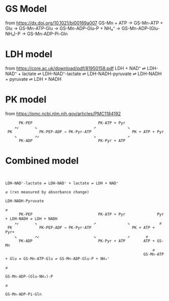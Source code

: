 # GS Model 
from https://dx.doi.org/10.1021/bi00169a007
GS-Mn + ATP → GS-Mn-ATP + Glu → GS-Mn-ATP-Glu → GS-Mn-ADP-Glu-P + NH₄⁺ → GS-Mn-ADP-(Glu-NH₃)-P → GS-Mn-ADP-Pi-Gln

# LDH model 
from https://core.ac.uk/download/pdf/81950158.pdf
LDH + NAD⁺ ⇌ LDH-NAD⁺ + lactate ⇌ LDH-NAD⁺-lactate ⇌ LDH-NADH-pyruvate ⇌ LDH-NADH + pyruvate ⇌ LDH + NADH

# PK model 
from https://pmc.ncbi.nlm.nih.gov/articles/PMC1184192
```
      PK-PEP                             PK-ATP + Pyr
    ↗↙       ↘                         ↗              ↘
 PK            PK-PEP-ADP → PK-Pyr-ATP                  PK + ATP + Pyr
    ↘        ↗↙                        ↘              ↗
      PK-ADP                             PK-Pyr + ATP
```

# Combined model

```

                                                                     LDH-NAD⁺-lactate ⇌ LDH-NAD⁺ + lactate ⇌ LDH + NAD⁺
                                                                            ⇵ (rxn measured by absorbance change)
                                                                     LDH-NADH-Pyruvate
                                                                            ⇵
      PK-PEP                             PK-ATP + Pyr              Pyr + LDH-NADH ⇌ LDH + NADH
    ↗↙       ↘                         ↗              ↘             ⇵
 PK            PK-PEP-ADP → PK-Pyr-ATP                  PK + ATP + Pyr+
    ↘        ↗↙                        ↘              ↗       ⇵
      PK-ADP                             PK-Pyr + ATP        ATP + GS-Mn
                                                                 ⇵
                                                             GS-Mn-ATP + Glu ⇌ GS-Mn-ATP-Glu ⇌ GS-Mn-ADP-Glu-P + NH₄⁺
                                                                                                        ⇵
                                                                                               GS-Mn-ADP-(Glu-NH₃)-P
                                                                                                        ⇵
                                                                                                 GS-Mn-ADP-Pi-Gln
```